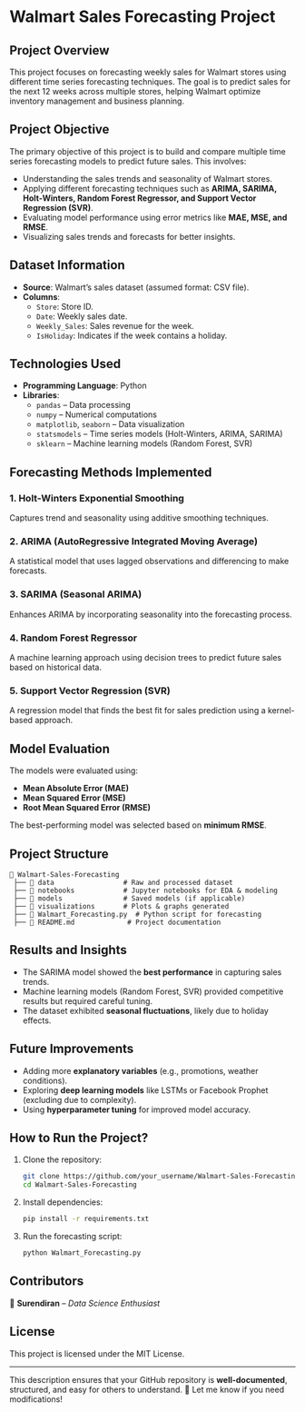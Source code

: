 # **Walmart Sales Forecasting Project**  

## **Project Overview**  
This project focuses on forecasting weekly sales for Walmart stores using different time series forecasting techniques. The goal is to predict sales for the next 12 weeks across multiple stores, helping Walmart optimize inventory management and business planning.  

## **Project Objective**  
The primary objective of this project is to build and compare multiple time series forecasting models to predict future sales. This involves:  
- Understanding the sales trends and seasonality of Walmart stores.  
- Applying different forecasting techniques such as **ARIMA, SARIMA, Holt-Winters, Random Forest Regressor, and Support Vector Regression (SVR)**.  
- Evaluating model performance using error metrics like **MAE, MSE, and RMSE**.  
- Visualizing sales trends and forecasts for better insights.  

## **Dataset Information**  
- **Source**: Walmart’s sales dataset (assumed format: CSV file).  
- **Columns**:  
  - `Store`: Store ID.  
  - `Date`: Weekly sales date.  
  - `Weekly_Sales`: Sales revenue for the week.  
  - `IsHoliday`: Indicates if the week contains a holiday.  

## **Technologies Used**  
- **Programming Language**: Python  
- **Libraries**:  
  - `pandas` – Data processing  
  - `numpy` – Numerical computations  
  - `matplotlib`, `seaborn` – Data visualization  
  - `statsmodels` – Time series models (Holt-Winters, ARIMA, SARIMA)  
  - `sklearn` – Machine learning models (Random Forest, SVR)  

## **Forecasting Methods Implemented**  
### **1. Holt-Winters Exponential Smoothing**  
Captures trend and seasonality using additive smoothing techniques.  

### **2. ARIMA (AutoRegressive Integrated Moving Average)**  
A statistical model that uses lagged observations and differencing to make forecasts.  

### **3. SARIMA (Seasonal ARIMA)**  
Enhances ARIMA by incorporating seasonality into the forecasting process.  

### **4. Random Forest Regressor**  
A machine learning approach using decision trees to predict future sales based on historical data.  

### **5. Support Vector Regression (SVR)**  
A regression model that finds the best fit for sales prediction using a kernel-based approach.  

## **Model Evaluation**  
The models were evaluated using:  
- **Mean Absolute Error (MAE)**  
- **Mean Squared Error (MSE)**  
- **Root Mean Squared Error (RMSE)**  

The best-performing model was selected based on **minimum RMSE**.  

## **Project Structure**  
```
📂 Walmart-Sales-Forecasting  
 ├── 📁 data                 # Raw and processed dataset  
 ├── 📁 notebooks            # Jupyter notebooks for EDA & modeling  
 ├── 📁 models               # Saved models (if applicable)  
 ├── 📁 visualizations       # Plots & graphs generated  
 ├── 📄 Walmart_Forecasting.py  # Python script for forecasting  
 ├── 📄 README.md             # Project documentation  

```

## **Results and Insights**  
- The SARIMA model showed the **best performance** in capturing sales trends.  
- Machine learning models (Random Forest, SVR) provided competitive results but required careful tuning.  
- The dataset exhibited **seasonal fluctuations**, likely due to holiday effects.  

## **Future Improvements**  
- Adding more **explanatory variables** (e.g., promotions, weather conditions).  
- Exploring **deep learning models** like LSTMs or Facebook Prophet (excluding due to complexity).  
- Using **hyperparameter tuning** for improved model accuracy.  

## **How to Run the Project?**  
1. Clone the repository:  
   ```sh
   git clone https://github.com/your_username/Walmart-Sales-Forecasting.git
   cd Walmart-Sales-Forecasting
   ```
2. Install dependencies:  
   ```sh
   pip install -r requirements.txt
   ```
3. Run the forecasting script:  
   ```sh
   python Walmart_Forecasting.py
   ```

## **Contributors**  
👤 **Surendiran** – *Data Science Enthusiast*  

## **License**  
This project is licensed under the MIT License.  

---

This description ensures that your GitHub repository is **well-documented**, structured, and easy for others to understand. 🚀 Let me know if you need modifications!
